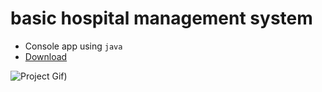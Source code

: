 # basic hospital management system
- Console app using `java`
- [Download](https://minhaskamal.github.io/DownGit/#/home?url=https://github.com/irahuldutta02/java-projects-01/tree/main/basic-hospital-management-system-01)

![Project Gif)](https://user-images.githubusercontent.com/78687135/228728817-e110c8cb-7807-4911-84ad-689551897d65.gif)
